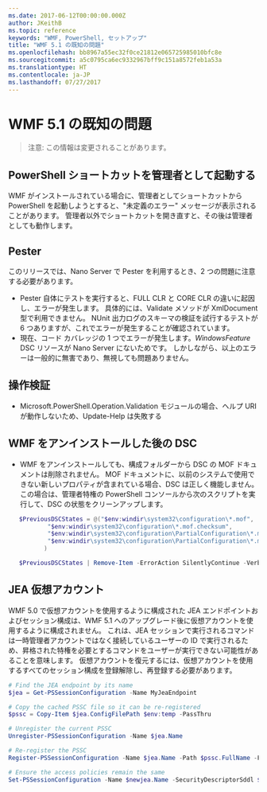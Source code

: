```yaml
---
ms.date: 2017-06-12T00:00:00.000Z
author: JKeithB
ms.topic: reference
keywords: "WMF, PowerShell, セットアップ"
title: "WMF 5.1 の既知の問題"
ms.openlocfilehash: bb8967a55ec32f0ce21812e065725985010bfc8e
ms.sourcegitcommit: a5c0795ca6ec9332967bff9c151a8572feb1a53a
ms.translationtype: HT
ms.contentlocale: ja-JP
ms.lasthandoff: 07/27/2017
---
```

# <a name="known-issues-in-wmf-51"></a>WMF 5.1 の既知の問題 #

> 注意: この情報は変更されることがあります。

## <a name="starting-powershell-shortcut-as-administrator"></a>PowerShell ショートカットを管理者として起動する
WMF がインストールされている場合に、管理者としてショートカットから PowerShell を起動しようとすると、"未定義のエラー" メッセージが表示されることがあります。
管理者以外でショートカットを開き直すと、その後は管理者としても動作します。

## <a name="pester"></a>Pester
このリリースでは、Nano Server で Pester を利用するとき、2 つの問題に注意する必要があります。

* Pester 自体にテストを実行すると、FULL CLR と CORE CLR の違いに起因し、エラーが発生します。 具体的には、Validate メソッドが XmlDocument 型で利用できません。 NUnit 出力ログのスキーマの検証を試行するテストが 6 つありますが、これでエラーが発生することが確認されています。 
* 現在、コード カバレッジの 1 つでエラーが発生します。*WindowsFeature* DSC リソースが Nano Server にないためです。 しかしながら、以上のエラーは一般的に無害であり、無視しても問題ありません。

## <a name="operation-validation"></a>操作検証 

* Microsoft.PowerShell.Operation.Validation モジュールの場合、ヘルプ URI が動作しないため、Update-Help は失敗する

## <a name="dsc-after-uninstall-wmf"></a>WMF をアンインストールした後の DSC 
* WMF をアンインストールしても、構成フォルダーから DSC の MOF ドキュメントは削除されません。 MOF ドキュメントに、以前のシステムで使用できない新しいプロパティが含まれている場合、DSC は正しく機能しません。 この場合は、管理者特権の PowerShell コンソールから次のスクリプトを実行して、DSC の状態をクリーンアップします。
 ```powershell
    $PreviousDSCStates = @("$env:windir\system32\configuration\*.mof",
            "$env:windir\system32\configuration\*.mof.checksum",
            "$env:windir\system32\configuration\PartialConfiguration\*.mof",
            "$env:windir\system32\configuration\PartialConfiguration\*.mof.checksum"
           )

    $PreviousDSCStates | Remove-Item -ErrorAction SilentlyContinue -Verbose
 ```  

## <a name="jea-virtual-accounts"></a>JEA 仮想アカウント
WMF 5.0 で仮想アカウントを使用するように構成された JEA エンドポイントおよびセッション構成は、WMF 5.1 へのアップグレード後に仮想アカウントを使用するように構成されません。
これは、JEA セッションで実行されるコマンドは一時管理者アカウントではなく接続しているユーザーの ID で実行されるため、昇格された特権を必要とするコマンドをユーザーが実行できない可能性があることを意味します。
仮想アカウントを復元するには、仮想アカウントを使用するすべてのセッション構成を登録解除し、再登録する必要があります。

```powershell
# Find the JEA endpoint by its name
$jea = Get-PSSessionConfiguration -Name MyJeaEndpoint

# Copy the cached PSSC file so it can be re-registered
$pssc = Copy-Item $jea.ConfigFilePath $env:temp -PassThru

# Unregister the current PSSC
Unregister-PSSessionConfiguration -Name $jea.Name

# Re-register the PSSC
Register-PSSessionConfiguration -Name $jea.Name -Path $pssc.FullName -Force

# Ensure the access policies remain the same
Set-PSSessionConfiguration -Name $newjea.Name -SecurityDescriptorSddl $jea.SecurityDescriptorSddl
```

